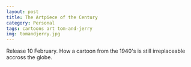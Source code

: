 ```yaml
---
layout: post
title: The Artpiece of the Century
category: Personal
tags: cartoons art tom-and-jerry
img: tomandjerry.jpg
---
```


Release 10 February.
How a cartoon from the 1940's is still irreplaceable accross the globe.
